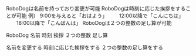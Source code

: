 <!-- 要求仕様 -->
RoboDogは名前を持っており変更が可能
RoboDogは時刻に応じた挨拶をすることが可能
例） 9:00を与えると「おはよう」
　　12:00以降で「こんにちは」
　　18:00以降で「こんばんは」
RoboDogは２つの整数の足し算が可能

<!-- 名詞リスト -->
RoboDog
名前
時刻
挨拶
２つの整数
足し算

<!-- 動詞リスト -->
名前を変更する
時刻に応じた挨拶をする
２つの整数の足し算をする